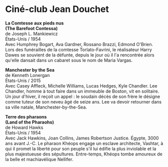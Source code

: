 # Ciné-club Jean Douchet

**La Comtesse aux pieds nus**  
**(The Barefoot Contessa)**  
de Joseph L. Mankiewicz  
États-Unis / 1954  
Avec Humphrey Bogart, Ava Gardner, Rossano Brazzi, Edmond O'Brien.  
Lors des funérailles de la comtesse Torlato-Favrini, le réalisateur Harry Dawes se souvient de la défunte, depuis le jour où il l'a rencontrée alors qu'elle dansait dans un cabaret sous le nom de Maria Vargas.

**Manchester by the Sea**  
de Kenneth Lonergan  
États-Unis / 2015  
Avec Casey Affleck, Michelle Williams, Lucas Hedges, Kyle Chandler.
Lee Chandler, homme à tout faire dans un immeuble de Boston, vit en solitaire. Un jour d'hiver, il reçoit un appel : le soudain décès de son frère le désigne comme tuteur de son neveu âgé de seize ans. Lee va devoir retourner dans sa ville natale, Manchester-by-the-Sea.

**Terre des pharaons**  
**(Land of the Pharaohs)**  
de Howard Hawks  
États-Unis / 1954  
Avec Jack Hawkins, Joan Collins, James Robertson Justice.
Égypte, 3000 ans avant J.-C. Le pharaon Khéops engage un esclave architecte, Vashtar, à qui il promet la liberté pour son peuple s'il lui édifie la plus inviolable et la plus majestueuse des sépultures. Entre-temps, Khéops tombe amoureux de la belle et machiavélique Nellifer.

